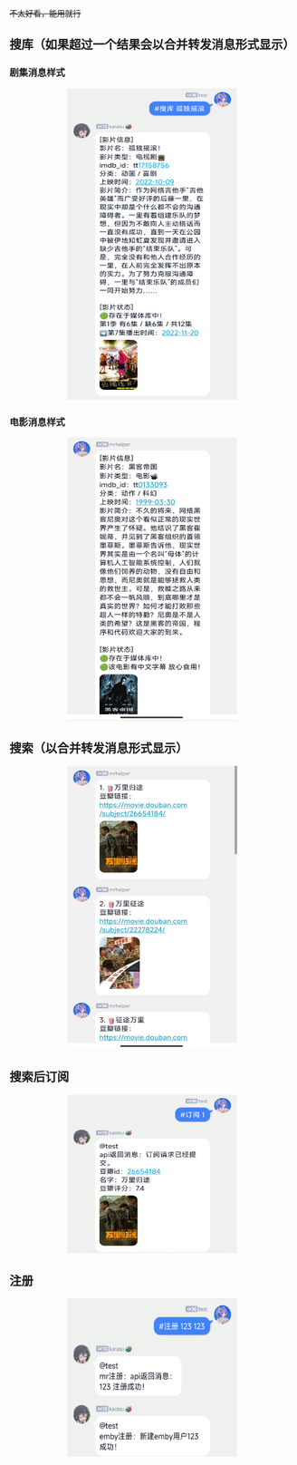 ~~不太好看，能用就行~~
## 搜库（如果超过一个结果会以合并转发消息形式显示）
### 剧集消息样式

<div align=center><img src="/images/series.png" width="300px" height="550px" /></div>

### 电影消息样式

<div align=center><img src="/images/movie.jpg" width="300px" height="500px" /></div>

## 搜索（以合并转发消息形式显示）

<div align=center><img src="/images/search.jpg" width="300px" height="500px" /></div>

## 搜索后订阅

<div align=center><img src="/images/sub.png" width="300px" height="280px" /></div>

## 注册

<div align=center><img src="/images/register.png" width="300px" height="280px" /></div>

